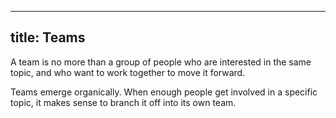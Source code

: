 ***

## title: Teams

A team is no more than a group of people who are interested in the same topic,
and who want to work together to move it forward.

Teams emerge organically. When enough people get involved in a specific topic,
it makes sense to branch it off into its own team.
